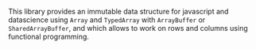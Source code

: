This library provides an immutable data structure for javascript and datascience using `Array` and `TypedArray` with `ArrayBuffer` or `SharedArrayBuffer`, and which allows to work on rows and columns using functional programming.
